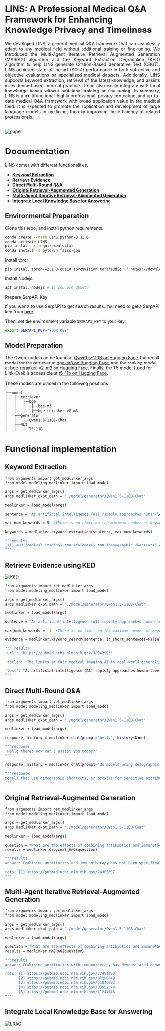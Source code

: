 <h1> LINS: A Professional Medical Q&A Framework for Enhancing Knowledge Privacy and Timeliness</h1>

<div align="justify">
We developed LINS, a general medical Q&A framework that can seamlessly adapt to any medical field without additional training or fine-tuning. We introduced the Multi-Agent Iterative Retrieval Augmented Generation (MAIRAG) algorithm and the Keyword Extraction Degradation (KED) algorithm to help LINS generate Citation-Based Generative Text (CBGT). LINS achieved state-of-the-art (SOTA) performance in both subjective and objective evaluations on specialized medical datasets. Additionally, LINS supports keyword extraction, retrieval of the latest knowledge, and assists in evidence-based medical practice. It can also easily integrate with local knowledge bases without additional training or fine-tuning. In summary, LINS is a multifunctional, highly professional, privacy-protecting, and up-to-date medical Q&A framework with broad application value in the medical field. It is expected to promote the application and development of large language models in medicine, thereby improving the efficiency of related professionals. 
</div>

<br>

![paper](./assets/LINS.png)

# Documentation 

LINS comes with different functionalities.

- [**Keyword Extraction**](#keyword-extraction)
- [**Retrieve Evidence**](#retrieve-evidence)
- [**Direct Multi-Round Q&A**](#direct-multi-round-qa)
- [**Original Retrieval-Augmented Generation**](#original-retrieval-augmented-generation)
- [**Multi-Agent Iterative Retrieval-Augmented Generation**](#multi-agent-iterative-retrieval-augmented-generation)
- [**Integrate Local Knowledge Base for Answering**](#integrate-local-knowledge-base-for-answering)

## Environmental Preparation

Clone this repo, and install python requirements.

```bash
conda create --name LINS python=3.11.6
conda activate LINS
pip install -r requirements.txt
conda install -c pytorch faiss-gpu
```

Install torch
```bash
pip install torch==2.1.0+cu118 torchvision torchaudio -f https://download.pytorch.org/whl/cu118/torch_stable.html
```

Install Nodejs.

```bash
apt install nodejs # If you use Ubuntu
```

Prepare SerpAPI Key

If you wants to use SerpAPI to get search results. You need to get a SerpAPI key from [here](https://serpapi.com/).

Then, set the environment variable `SERPAPI_KEY` to your key.

```bash
export SERPAPI_KEY="YOUR KEY"
```

## Model Preparation

The Qwen model can be found at [Qwen1.5-110B on Hugging Face](https://huggingface.co/Qwen/Qwen1.5-110B), the recall model for the retriever at [bge-m3 on Hugging Face](https://huggingface.co/BAAI/bge-m3), and the ranking model at [bge-reranker-v2-m3 on Hugging Face](https://huggingface.co/BAAI/bge-reranker-v2-m3). Finally, the T5 model (used for Link-Eval) is accessible at [t5-11b on Hugging Face](https://huggingface.co/google-t5/t5-11b).




These models are placed in the following positions：
```bash
├──model
│   ├──retriever
│   │   ├──bge
│   │   │   ├──bge-m3
│   │   │   ├──bge-reranker-v2-m3
│   ├──generator
│   │   ├──Qwen1.5-110B-Chat
│   ├──NLI
│   │   ├──T5-11B
```

# Functional implementation

## Keyword Extraction

```bash
from arguments import get_medlinker_args
from model.modeling_medlinker import load_model

args = get_medlinker_args()
args.medlinker_ckpt_path = "./model/generator/Qwen1.5-110B-Chat"

medlinker = load_model(args)

sentence = "As artificial intelligence (AI) rapidly approaches human-level performance in medical imaging, it is crucial that it does not exacerbate or propagate healthcare disparities. Previous research established AI’s capacity to infer demographic data from chest X-rays, leading to a key concern: do models using demographic shortcuts have unfair predictions across subpopulations? In this study, we conducted a thorough investigation into the extent to which medical AI uses demographic encodings, focusing on potential fairness discrepancies within both in-distribution training sets and external test sets. Our analysis covers three key medical imaging disciplines—radiology, dermatology and ophthalmology—and incorporates data from six global chest X-ray datasets. We confirm that medical imaging AI leverages demographic shortcuts in disease classification. Although correcting shortcuts algorithmically effectively addresses fairness gaps to create ‘locally optimal’ models within the original data distribution, this optimality is not true in new test settings. Surprisingly, we found that models with less encoding of demographic attributes are often most ‘globally optimal’, exhibiting better fairness during model evaluation in new test environments. Our work establishes best practices for medical imaging models that maintain their performance and fairness in deployments beyond their initial training contexts, underscoring critical considerations for AI clinical deployments across populations and sites."

max_num_keywords = 5  #There is no limit on the maximum number of keywords when max_num_keywords <= 0.

keywords = medlinker.keyword_extraction(sentence, max_num_keywords)

"""results
(ai) AND (medical imaging) AND (fairness) AND (demographic shortcuts) AND (disease classification)
"""
```

## Retrieve Evidence using KED

![KED](./assets/KED.png)

```bash
from arguments import get_medlinker_args
from model.modeling_medlinker import load_model

args = get_medlinker_args()
args.medlinker_ckpt_path = "./model/generator/Qwen1.5-110B-Chat"

medlinker = load_model(args)

sentence = "As artificial intelligence (AI) rapidly approaches human-level performance in medical imaging, it is crucial that it does not exacerbate or propagate healthcare disparities. Previous research established AI’s capacity to infer demographic data from chest X-rays, leading to a key concern: do models using demographic shortcuts have unfair predictions across subpopulations? In this study, we conducted a thorough investigation into the extent to which medical AI uses demographic encodings, focusing on potential fairness discrepancies within both in-distribution training sets and external test sets. Our analysis covers three key medical imaging disciplines—radiology, dermatology and ophthalmology—and incorporates data from six global chest X-ray datasets. We confirm that medical imaging AI leverages demographic shortcuts in disease classification. Although correcting shortcuts algorithmically effectively addresses fairness gaps to create ‘locally optimal’ models within the original data distribution, this optimality is not true in new test settings. Surprisingly, we found that models with less encoding of demographic attributes are often most ‘globally optimal’, exhibiting better fairness during model evaluation in new test environments. Our work establishes best practices for medical imaging models that maintain their performance and fairness in deployments beyond their initial training contexts, underscoring critical considerations for AI clinical deployments across populations and sites."

max_num_keywords = -1  #There is no limit on the maximum number of keywords when max_num_keywords <= 0.

evidence = medlinker.keyword_search(sentence, if_short_sentences=False)

""" results
'url': 'https://pubmed.ncbi.nlm.nih.gov/38942996'

'title': 'The limits of fair medical imaging AI in real-world generalization.'

'text': "As artificial intelligence (AI) rapidly approaches human-level performance in medical imaging, it is crucial that it does not exacerbate or propagate healthcare disparities. Previous research established AI's capacity to infer demographic data from chest X-rays, leading to a key concern: do models using demographic shortcuts have unfair predictions across subpopulations? In this study, we conducted a thorough investigation into the extent to which medical AI uses demographic encodings, focusing on potential fairness discrepancies within both in-distribution training sets and external test sets. Our analysis covers three key medical imaging disciplines-radiology, dermatology and ophthalmology-and incorporates data from six global chest X-ray datasets. We confirm that medical imaging AI leverages demographic shortcuts in disease classification. Although correcting shortcuts algorithmically effectively addresses fairness gaps to create 'locally optimal' models within the original data distribution, this optimality is not true in new test settings. Surprisingly, we found that models with less encoding of demographic attributes are often most 'globally optimal', exhibiting better fairness during model evaluation in new test environments. Our work establishes best practices for medical imaging models that maintain their performance and fairness in deployments beyond their initial training contexts, underscoring critical considerations for AI clinical deployments across populations and sites."
"""
```

## Direct Multi-Round Q&A

```bash
from arguments import get_medlinker_args
from model.modeling_medlinker import load_model

args = get_medlinker_args()
args.medlinker_ckpt_path = "./model/generator/Qwen1.5-110B-Chat"

medlinker = load_model(args)

response, history = medlinker.chat(prompt="hello", history=None)

"""response
'Hello there! How can I assist you today?'
"""

response, history = medlinker.chat(prompt="do models using demographic shortcuts have unfair predictions across subpopulations?", history=history)

"""response
Models that use demographic shortcuts, or proxies for sensitive attributes like age, gender, race, etc., can indeed lead to unfair predictions across subpopulations. This happens because relying on demographic characteristics can inadvertently bake in societal biases and historical inequalities into the model's decision-making process. When a model uses such shortcuts, it may:\n\n1. **Sterotyping**: It may make assumptions based on group characteristics rather than individual qualities or circumstances, leading to unfair treatment of certain groups. For example, assuming that all individuals from a particular demographic have lower creditworthiness without considering their personal financial history.\n\n2. **Disparate Impact**: Certain subpopulations might be disproportionately affected by the model's decisions. If a model uses a demographic feature that is not directly related to the outcome but is correlated with it due to societal factors, it can lead to unequal outcomes. For instance, using zip codes as a proxy for credit risk could inadvertently discriminate against certain ethnic groups if those areas have historically been subject to redlining.\n\n3. **Oversimplification**: Demographic variables can oversimplify complex social dynamics, neglecting other important factors that might contribute to different outcomes within those groups.\n\nTo mitigate these issues, developers of predictive models often employ techniques such as:\n\n- **Fairness-aware machine learning**: This involves adjusting algorithms to ensure they treat all groups fairly according to specific fairness definitions (e.g., demographic parity, equalized odds).\n  \n- **Feature selection**: Careful consideration is given to which features to include, avoiding those that could lead to unfair biases.\n  \n- **Blinding**: Removing sensitive attributes from the training data to prevent the model from directly learning from them.\n  \n- **Adaptive or contextual models**: These models might consider additional context or use more nuanced approaches to capture individual circumstances rather than relying on broad demographic categories.\n\nIt's important to note that achieving fairness in machine learning is a complex task, often involving trade-offs between different fairness definitions and accuracy. Context and the specific application domain play a crucial role in determining what constitutes a fair model.
"""
```


## Original Retrieval-Augmented Generation

```bash
from arguments import get_medlinker_args
from model.modeling_medlinker import load_model

args = get_medlinker_args()
args.medlinker_ckpt_path = "./model/generator/Qwen1.5-110B-Chat"

medlinker = load_model(args)

question = "What are the effects of combining antibiotics and immunotherapy?"
results = medlinker.Original_RAG(question)

"""results
answer: Combining antibiotics and immunotherapy has not been specifically detailed in the provided knowledge regarding gastric MALT lymphoma. However, H. pylori eradication, typically achieved with antibiotics, is the first-line treatment leading to high remission rates, while immunotherapy like rituximab is reserved for non-responding cases. The synergistic effects or specific combinations in the context of MALT lymphoma treatment are not mentioned. In general, antibiotic therapy targets the bacterial infection, whereas immunotherapy aims to enhance or restore the patient's immune response to cancer cells. Further research would be necessary to discuss the combined effects in detail.[1]

refs: [1] https://pubmed.ncbi.nlm.nih.gov/24363507
"""
```

## Multi-Agent Iterative Retrieval-Augmented Generation

```bash
from arguments import get_medlinker_args
from model.modeling_medlinker import load_model

args = get_medlinker_args()
args.medlinker_ckpt_path = "./model/generator/Qwen1.5-110B-Chat"

medlinker = load_model(args)

question = "What are the effects of combining antibiotics and immunotherapy?"
results = medlinker.MAIRAG(question)

"""results
answer: Combining antibiotics with immunotherapy has demonstrated enhanced treatment efficacy against bacterial infections, particularly in combating drug-resistant pathogens. For instance, the coadministration of Clofazimine (CFZ) and Rapamycin (RAPA) effectively eliminates both multiple and extensively drug-resistant (MDR and XDR) strains of Mycobacterium tuberculosis in a mouse model by boosting T-cell memory and polyfunctional TCM responses, while also reducing latency-associated gene expression in human macrophages [2]. This approach not only improves bacterial clearance but also holds promise for addressing the issue of drug resistance and disease recurrence in tuberculosis. Similarly, N-formylated peptides have shown adjunctive therapeutic effects when combined with anti-tuberculosis drugs (ATDs), conferring additional therapeutic benefits in mouse models of TB by enhancing neutrophil function and reducing bacterial load [3]. These findings highlight the potential of combining antimicrobial and immunomodulatory agents to achieve improved outcomes in bacterial infection treatment.

refs: [1] https://pubmed.ncbi.nlm.nih.gov/37481650
      [2] https://pubmed.ncbi.nlm.nih.gov/37290049
      [3] https://pubmed.ncbi.nlm.nih.gov/31046503
      [4] https://pubmed.ncbi.nlm.nih.gov/33552074
      [5] https://pubmed.ncbi.nlm.nih.gov/11244046
"""
```

## Integrate Local Knowledge Base for Answering

![LRAG](./assets/LocalRAG.png)

